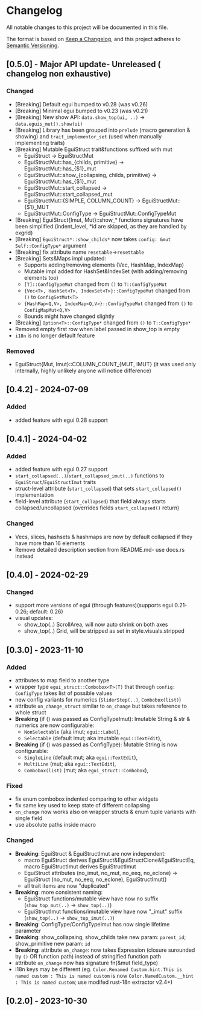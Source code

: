 # Changelog

All notable changes to this project will be documented in this file.

The format is based on [Keep a Changelog](https://keepachangelog.com/en/1.0.0/),
and this project adheres to [Semantic Versioning](https://semver.org/spec/v2.0.0.html).

## [0.5.0] - Major API update- Unreleased ( changelog non exhaustive)

### Changed

- [Breaking] Default egui bumped to v0.28 (was v0.26)
- [Breaking] Minimal egui bumped to v0.23 (was v0.21)
- [Breaking] New show API: `data.show_top(ui, ..)` -> `data.eguis_mut().show(ui)`
- [Breaking] Library has been grouped into `prelude` (macro generation & showing) and `trait_implementor_set` (used when manually implementing traits)
- [Breaking] Mutable EguiStruct trait&functions suffixed with mut
  - EguiStruct -> EguiStructMut
  - EguiStructMut::has_{childs, primitive} -> EguiStructMut::has_{$1}_mut
  - EguiStructMut::show_{collapsing, childs, primitive} -> EguiStructMut::has_{$1}_mut
  - EguiStructMut::start_collapsed -> EguiStructMut::start_collapsed_mut
  - EguiStructMut::{SIMPLE, COLUMN_COUNT} -> EguiStructMut::{$1}_MUT
  - EguiStructMut::ConfigType -> EguiStructMut::ConfigTypeMut
- [Breaking] EguiStruct{Imut, Mut}::show_\* functions signatures have been simplified (indent_level, \*id are skipped, as they are handled by exgrid)
- [Breaking] `EguiStruct*::show_childs*` now takes `config: &mut Self::ConfigType*` argument
- [Breaking] fix attribute name `resetable`->`resettable`
- [Breaking] Sets&Maps impl updated:
  - Supports adding/removing elements (Vec, HashMap, IndexMap)
  - Mutable impl added for HashSet&IndexSet (with adding/removing elements too)
  - `[T]::ConfigTypeMut` changed from `()` to `T::ConfigTypeMut`
  - `{Vec<T>, HashSet<T>, IndexSet<T>}::ConfigTypeMut` changed from `()` to `ConfigSetMut<T>`
  - `{HashMap<Q,V>, IndexMap<Q,V>}::ConfigTypeMut` changed from `()` to `ConfigMapMut<Q,V>`
  - Bounds might have changed slightly
- [Breaking] `Option<T>::ConfigType*` changed from `()` to `T::ConfigType*`
- Removed empty first row when label passed in show_top is empty
- `i18n` is no longer default feature

### Removed

- EguiStruct{Mut, Imut}::COLUMN_COUNT_{MUT, IMUT} (it was used only internally, highly unlikely anyone will notice difference)

## [0.4.2] - 2024-07-09

### Added

- added feature with egui 0.28 support

## [0.4.1] - 2024-04-02

### Added

- added feature with egui 0.27 support
- `start_collapsed(..)`/`start_collapsed_imut(..)` functions to `EguiStruct`/`EguiStructImut` traits
- struct-level attribute (`start_collapsed`) that sets `start_collapsed()` implementation
- field-level attribute (`start_collapsed`) that field always starts collapsed/uncollapsed (overrides fields `start_collapsed()` return)

### Changed

- Vecs, slices, hashsets & hashmaps are now by default collapsed if they have more than 16 elements
- Remove detailed description section from README.md- use docs.rs instead

## [0.4.0] - 2024-02-29

### Changed

- support more versions of egui (through features)(supports egui 0.21-0.26; default: 0.26)
- visual updates:
  - show_top(..) ScrollArea, will now auto shrink on both axes
  - show_top(..) Grid, will be stripped as set in style.visuals.stripped

## [0.3.0] - 2023-11-10

### Added

- attributes to map field to another type
- wrapper type `egui_struct::Combobox<T>(T)` that through `config: ConfigType` takes list of possible values
- new config variants for numerics (`SliderStep(..)`, `Combobox(list)`)
- attribute `on_change_struct` similar to `on_change` but takes reference to whole struct
- **Breaking** (if () was passed as ConfigTypeImut): Imutable String & str & numerics are now configurable:
  - `NonSelectable` (aka imut; `egui::Label`),
  - `Selectable` (default imut; aka imutable `egui::TextEdit`),
- **Breaking** (if () was passed as ConfigType): Mutable String is now configurable:
  - `SingleLine` (default mut; aka `egui::TextEdit`),
  - `MultiLine` (mut; aka `egui::TextEdit`),
  - `Combobox(list)` (mut; aka `egui_struct::Combobox`),

### Fixed

- fix enum combobox indented comparing to other widgets
- fix same key used to keep state of different collapsing
- `on_change` now works also on wrapper structs & enum tuple variants with single field
- use absolute paths inside macro

### Changed

- **Breaking**: EguiStruct & EguiStructImut are now independent:
  - macro EguiStruct derives EguiStruct&EguiStructClone&EguiStructEq, macro EguiStructImut derives EguiStructImut
  - EguiStruct attributes (no_imut, no_mut, no_eeq, no_eclone) -> EguiStruct (no_mut, no_eeq, no_eclone), EguiStructImut()
  - all trait items are now "duplicated"
- **Breaking**: more consistent naming:
  - EguiStruct functions/mutable view have now no suffix (`show_top_mut(..)` -> `show_top(..)`)
  - EguiStructImut functions/imutable view have now "_imut" suffix (`show_top(..)` -> `show_top_imut(..)`)
- **Breaking**: ConfigType/ConfigTypeImut has now single lifetime parameter
- **Breaking**: show_collapsing, show_childs take new param: `parent_id`; show_primitive new param: `id`
- **Breaking**: attribute `on_change`: now takes Expression (closure surounded by `()` OR function path) instead of stringified function path
- attribute `on_change` now has signature fn(&mut field_type)
- i18n keys may be different (eg. `Color.Renamed Custom.hint.This is named custom : This is named custom` is now `Color.NamedCustom.__hint : This is named custom`; use modifed rust-18n extractor v2.4+)

## [0.2.0] - 2023-10-30
